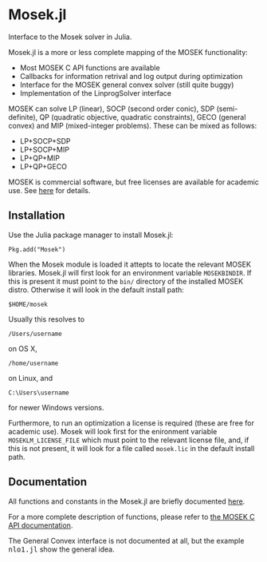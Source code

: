Mosek.jl
========

Interface to the Mosek solver in Julia. 

Mosek.jl is a more or less complete mapping of the MOSEK functionality:
- Most MOSEK C API functions are available
- Callbacks for information retrival and log output during optimization
- Interface for the MOSEK general convex solver (still quite buggy)
- Implementation of the LinprogSolver interface

MOSEK can solve LP (linear), SOCP (second order conic), SDP (semi-definite), 
QP (quadratic objective, quadratic constraints), GECO (general
convex) and MIP (mixed-integer problems). These can be mixed as follows:
- LP+SOCP+SDP
- LP+SOCP+MIP
- LP+QP+MIP
- LP+QP+GECO

MOSEK is commercial software, but free licenses are available for academic 
use. See [here](http://mosek.com/resources/academic-license/) for details.

Installation
------------

Use the Julia package manager to install Mosek.jl:

    Pkg.add("Mosek")

When the Mosek module is loaded it attepts to locate the relevant MOSEK libraries. Mosek.jl will first look 
for an environment variable `MOSEKBINDIR`. If this is present it must point to the `bin/` directory
of the installed MOSEK distro. Otherwise it will look in the default install path:

    $HOME/mosek
    
Usually this resolves to 

    /Users/username
    
on OS X, 

    /home/username
    
on Linux, and

    C:\Users\username
    
for newer Windows versions.

Furthermore, to run an optimization a license is required (these are free for academic use). Mosek will look first for the enironment variable `MOSEKLM_LICENSE_FILE` which must point to the relevant license file, and, if this is not present, it will look for a file called `mosek.lic` in the default install path.


Documentation
-------------

All functions and constants in the Mosek.jl are briefly documented [here](doc/Mosek-Functions.rst).

For a more complete description of functions, please refer to 
[the MOSEK C API documentation](http://docs.mosek.com/7.0/capi/index.html).

The General Convex interface is not documented at all, but the example 
<tt>nlo1.jl</tt> show the general idea.

